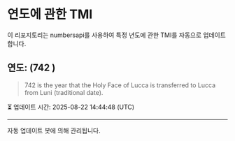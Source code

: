 
# 연도에 관한 TMI

이 리포지토리는 numbersapi를 사용하여 특정 년도에 관한 TMI를 자동으로 업데이트합니다.

## 연도: (742 )
> 742 is the year that the Holy Face of Lucca is transferred to Lucca from Luni (traditional date).

⏳ 업데이트 시간: 2025-08-22 14:44:48 (UTC)

---
자동 업데이트 봇에 의해 관리됩니다.
